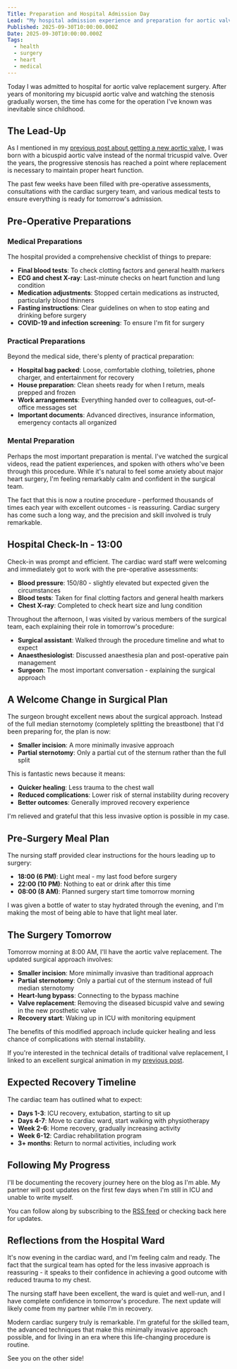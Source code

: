 ```yaml
---
Title: Preparation and Hospital Admission Day
Lead: "My hospital admission experience and preparation for aortic valve replacement surgery."
Published: 2025-09-30T10:00:00.000Z
Date: 2025-09-30T10:00:00.000Z
Tags:
  - health
  - surgery
  - heart
  - medical
---
```


Today I was admitted to hospital for aortic valve replacement surgery. After years of monitoring my bicuspid aortic valve and watching the stenosis gradually worsen, the time has come for the operation I've known was inevitable since childhood.

## The Lead-Up

As I mentioned in my [previous post about getting a new aortic valve](/posts/2025-09-28-getting-a-new-aortic-valve), I was born with a bicuspid aortic valve instead of the normal tricuspid valve. Over the years, the progressive stenosis has reached a point where replacement is necessary to maintain proper heart function.

The past few weeks have been filled with pre-operative assessments, consultations with the cardiac surgery team, and various medical tests to ensure everything is ready for tomorrow's admission.

## Pre-Operative Preparations

### Medical Preparations

The hospital provided a comprehensive checklist of things to prepare:

* **Final blood tests**: To check clotting factors and general health markers
* **ECG and chest X-ray**: Last-minute checks on heart function and lung condition
* **Medication adjustments**: Stopped certain medications as instructed, particularly blood thinners
* **Fasting instructions**: Clear guidelines on when to stop eating and drinking before surgery
* **COVID-19 and infection screening**: To ensure I'm fit for surgery

### Practical Preparations

Beyond the medical side, there's plenty of practical preparation:

* **Hospital bag packed**: Loose, comfortable clothing, toiletries, phone charger, and entertainment for recovery
* **House preparation**: Clean sheets ready for when I return, meals prepped and frozen
* **Work arrangements**: Everything handed over to colleagues, out-of-office messages set
* **Important documents**: Advanced directives, insurance information, emergency contacts all organized

### Mental Preparation

Perhaps the most important preparation is mental. I've watched the surgical videos, read the patient experiences, and spoken with others who've been through this procedure. While it's natural to feel some anxiety about major heart surgery, I'm feeling remarkably calm and confident in the surgical team.

The fact that this is now a routine procedure - performed thousands of times each year with excellent outcomes - is reassuring. Cardiac surgery has come such a long way, and the precision and skill involved is truly remarkable.

## Hospital Check-In - 13:00

Check-in was prompt and efficient. The cardiac ward staff were welcoming and immediately got to work with the pre-operative assessments:

* **Blood pressure**: 150/80 - slightly elevated but expected given the circumstances
* **Blood tests**: Taken for final clotting factors and general health markers
* **Chest X-ray**: Completed to check heart size and lung condition

Throughout the afternoon, I was visited by various members of the surgical team, each explaining their role in tomorrow's procedure:

* **Surgical assistant**: Walked through the procedure timeline and what to expect
* **Anaesthesiologist**: Discussed anaesthesia plan and post-operative pain management
* **Surgeon**: The most important conversation - explaining the surgical approach

## A Welcome Change in Surgical Plan

The surgeon brought excellent news about the surgical approach. Instead of the full median sternotomy (completely splitting the breastbone) that I'd been preparing for, the plan is now:

* **Smaller incision**: A more minimally invasive approach
* **Partial sternotomy**: Only a partial cut of the sternum rather than the full split

This is fantastic news because it means:

* **Quicker healing**: Less trauma to the chest wall
* **Reduced complications**: Lower risk of sternal instability during recovery
* **Better outcomes**: Generally improved recovery experience

I'm relieved and grateful that this less invasive option is possible in my case.

## Pre-Surgery Meal Plan

The nursing staff provided clear instructions for the hours leading up to surgery:

* **18:00 (6 PM)**: Light meal - my last food before surgery
* **22:00 (10 PM)**: Nothing to eat or drink after this time
* **08:00 (8 AM)**: Planned surgery start time tomorrow morning

I was given a bottle of water to stay hydrated through the evening, and I'm making the most of being able to have that light meal later.

<!-- Image placeholder: Pre-surgery evening meal -->

## The Surgery Tomorrow

Tomorrow morning at 8:00 AM, I'll have the aortic valve replacement. The updated surgical approach involves:

* **Smaller incision**: More minimally invasive than traditional approach
* **Partial sternotomy**: Only a partial cut of the sternum instead of full median sternotomy
* **Heart-lung bypass**: Connecting to the bypass machine
* **Valve replacement**: Removing the diseased bicuspid valve and sewing in the new prosthetic valve
* **Recovery start**: Waking up in ICU with monitoring equipment

The benefits of this modified approach include quicker healing and less chance of complications with sternal instability.

If you're interested in the technical details of traditional valve replacement, I linked to an excellent surgical animation in my [previous post](/posts/2025-09-28-getting-a-new-aortic-valve).

## Expected Recovery Timeline

The cardiac team has outlined what to expect:

* **Days 1-3**: ICU recovery, extubation, starting to sit up
* **Days 4-7**: Move to cardiac ward, start walking with physiotherapy
* **Week 2-6**: Home recovery, gradually increasing activity
* **Week 6-12**: Cardiac rehabilitation program
* **3+ months**: Return to normal activities, including work

## Following My Progress

I'll be documenting the recovery journey here on the blog as I'm able. My partner will post updates on the first few days when I'm still in ICU and unable to write myself.

You can follow along by subscribing to the [RSS feed](/feed.rss) or checking back here for updates.

## Reflections from the Hospital Ward

It's now evening in the cardiac ward, and I'm feeling calm and ready. The fact that the surgical team has opted for the less invasive approach is reassuring - it speaks to their confidence in achieving a good outcome with reduced trauma to my chest.

The nursing staff have been excellent, the ward is quiet and well-run, and I have complete confidence in tomorrow's procedure. The next update will likely come from my partner while I'm in recovery.

Modern cardiac surgery truly is remarkable. I'm grateful for the skilled team, the advanced techniques that make this minimally invasive approach possible, and for living in an era where this life-changing procedure is routine.

See you on the other side!
